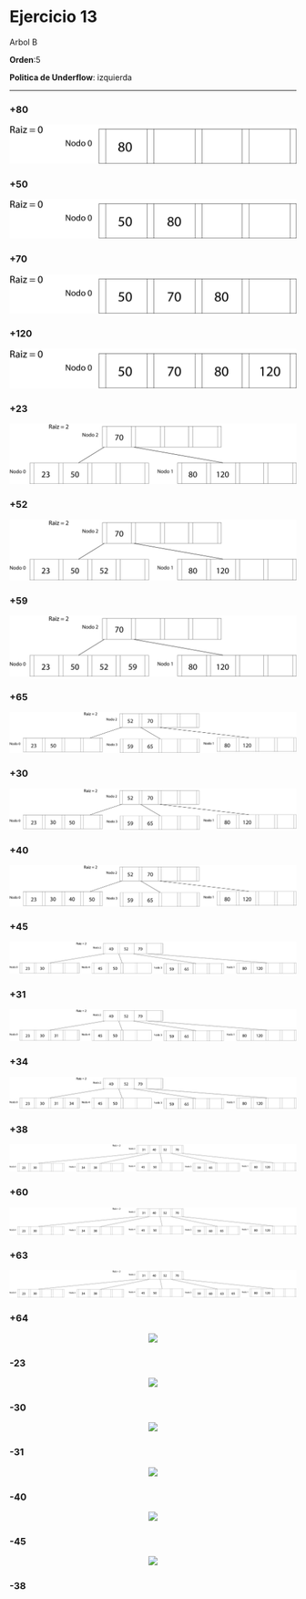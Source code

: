 # Ejercicio 13

Arbol B

**Orden**:5

**Politica de Underflow**: izquierda

---

### +80

<p align="center">
    <img src="Arbol+80.jpg">
</p>

### +50

<p align="center">
    <img src="Arbol+50.jpg">
</p>

### +70

<p align="center">
    <img src="Arbol+70.jpg">
</p>

### +120

<p align="center">
    <img src="Arbol+120.jpg">
</p>

### +23

<p align="center">
    <img src="Arbol+23.jpg">
</p>

### +52

<p align="center">
    <img src="Arbol+52.jpg">
</p>

### +59

<p align="center">
    <img src="Arbol+59.jpg">
</p>

### +65

<p align="center">
    <img src="Arbol+65.jpg">
</p>

### +30

<p align="center">
    <img src="Arbol+30.jpg">
</p>

### +40

<p align="center">
    <img src="Arbol+40.jpg">
</p>

### +45

<p align="center">
    <img src="Arbol+45.jpg">
</p>

### +31

<p align="center">
    <img src="Arbol+31.jpg">
</p>

### +34

<p align="center">
    <img src="Arbol+34.jpg">
</p>

### +38

<p align="center">
    <img src="Arbol+38.jpg">
</p>

### +60

<p align="center">
    <img src="Arbol+60.jpg">
</p>

### +63

<p align="center">
    <img src="Arbol+63.jpg">
</p>

### +64

<p align="center">
    <img src="Arbol+64.jpg">
</p>

### -23

<p align="center">
    <img src="Arbol-23.jpg">
</p>

### -30

<p align="center">
    <img src="Arbol-30.jpg">
</p>

### -31

<p align="center">
    <img src="Arbol-31.jpg">
</p>

### -40

<p align="center">
    <img src="Arbol-40.jpg">
</p>

### -45

<p align="center">
    <img src="Arbol-45.jpg">
</p>

### -38

<p align="center">
    <img src="">
</p>